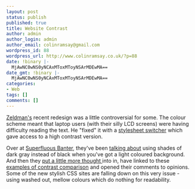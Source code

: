 ```yaml
---
layout: post
status: publish
published: true
title: Website Contrast
author: admin
author_login: admin
author_email: colinramsay@gmail.com
wordpress_id: 88
wordpress_url: http://www.colinramsay.co.uk/?p=88
date: !binary |-
  MjAwNC0wNS0yNCAxMToxMToyNSArMDEwMA==
date_gmt: !binary |-
  MjAwNC0wNS0yNCAxMToxMToyNSArMDEwMA==
categories:
- Web
tags: []
comments: []
---
```

<p><a href="http://www.zeldman.com">Zeldman's</a> recent redesign was a little controversial for some. The colour scheme meant that laptop users (with their silly LCD screens) were having difficulty reading the text. He "fixed" it with a <a href="http://www.zeldman.com/contrast/">stylesheet switcher</a> which gave access to a high contrast version.</p>
<p>Over at <a href="http://superfluousbanter.org">Superfluous Banter</a>, they've been <a href="http://superfluousbanter.org/archives/000189.php">talking about</a> using shades of dark gray instead of black when you've got a light coloured background. And then they <a href="http://superfluousbanter.org/archives/000194.php">put a little more thought </a>into in, have linked to these <a href="http://www.nundroo.com/superblog/contrast.html">examples of contrast comparison</a> and opened their comments to opinions. Some of the new stylish CSS sites are falling down on this very issue - using washed out, mellow colours which do nothing for readability.</p>
